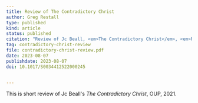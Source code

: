 ```yaml
---
title: Review of The Contradictory Christ
author: Greg Restall
type: published
kind: article
status: published
citation: "Review of Jc Beall, <em>The Contradictory Christ</em>, <em>Religious Studies</em>, 59, (2023), 556--559."
tag: contradictory-christ-review
file: contradictory-christ-review.pdf
date: 2023-08-07
publishdate: 2023-08-07
doi: 10.1017/S0034412522000245


---
```

This is short review of Jc Beall's <em>The Contradictory Christ</em>, OUP, 2021.   
